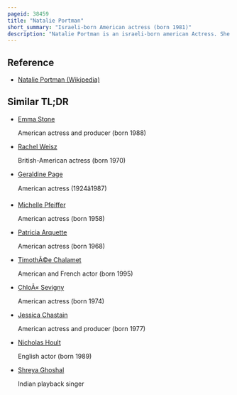 ```yaml
---
pageid: 38459
title: "Natalie Portman"
short_summary: "Israeli-born American actress (born 1981)"
description: "Natalie Portman is an israeli-born american Actress. She has had a prolific Film Career since her Teenage Years and has starred in various Blockbusters and independent Films, receiving multiple Accolades, including an Academy Award and two Golden Globe Awards."
---
```


## Reference

- [Natalie Portman (Wikipedia)](https://en.wikipedia.org/?curid=38459)

## Similar TL;DR

- [Emma Stone](/tldr/en/emma-stone)

  American actress and producer (born 1988)

- [Rachel Weisz](/tldr/en/rachel-weisz)

  British-American actress (born 1970)

- [Geraldine Page](/tldr/en/geraldine-page)

  American actress (1924â1987)

- [Michelle Pfeiffer](/tldr/en/michelle-pfeiffer)

  American actress (born 1958)

- [Patricia Arquette](/tldr/en/patricia-arquette)

  American actress (born 1968)

- [TimothÃ©e Chalamet](/tldr/en/timothee-chalamet)

  American and French actor (born 1995)

- [ChloÃ« Sevigny](/tldr/en/chloe-sevigny)

  American actress (born 1974)

- [Jessica Chastain](/tldr/en/jessica-chastain)

  American actress and producer (born 1977)

- [Nicholas Hoult](/tldr/en/nicholas-hoult)

  English actor (born 1989)

- [Shreya Ghoshal](/tldr/en/shreya-ghoshal)

  Indian playback singer
